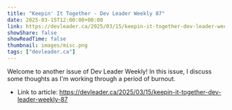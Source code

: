 ```yaml
---
title: "Keepin' It Together - Dev Leader Weekly 87"
date: 2025-03-15T12:00:00+00:00
link: https://devleader.ca/2025/03/15/keepin-it-together-dev-leader-weekly-87
showShare: false
showReadTime: false
thumbnail: images/misc.png
tags: ["devleader.ca"]
---
```

Welcome to another issue of Dev Leader Weekly! In this issue, I discuss some thoughts as I'm working through a period of burnout.

- Link to article: https://devleader.ca/2025/03/15/keepin-it-together-dev-leader-weekly-87